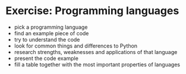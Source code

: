 
# Exercise: Programming languages

* pick a programming language
* find an example piece of code
* try to understand the code
* look for common things and differences to Python
* research strengths, weaknesses and applications of that language
* present the code example
* fill a table together with the most important properties of languages
